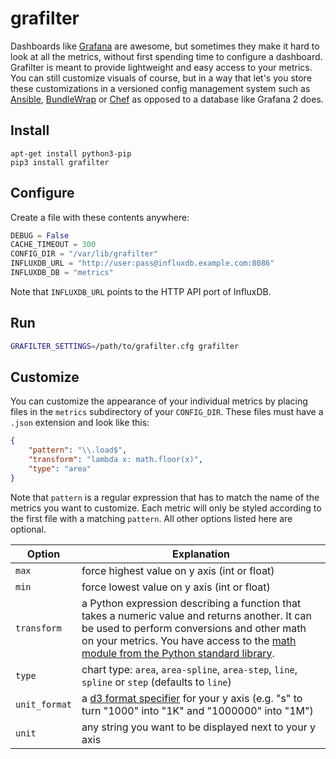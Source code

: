 grafilter
=========

Dashboards like [Grafana](http://grafana.org) are awesome, but sometimes they make it hard to look at all the metrics, without first spending time to configure a dashboard. Grafilter is meant to provide lightweight and easy access to your metrics. You can still customize visuals of course, but in a way that let's you store these customizations in a versioned config management system such as [Ansible](http://www.ansible.com), [BundleWrap](http://bundlewrap.org) or [Chef](https://www.chef.io/chef/) as opposed to a database like Grafana 2 does.

Install
-------

```
apt-get install python3-pip
pip3 install grafilter
```

Configure
---------

Create a file with these contents anywhere:

```python
DEBUG = False
CACHE_TIMEOUT = 300
CONFIG_DIR = "/var/lib/grafilter"
INFLUXDB_URL = "http://user:pass@influxdb.example.com:8086"
INFLUXDB_DB = "metrics"
```

Note that `INFLUXDB_URL` points to the HTTP API port of InfluxDB.

Run
---

```sh
GRAFILTER_SETTINGS=/path/to/grafilter.cfg grafilter
```

Customize
---------

You can customize the appearance of your individual metrics by placing files in the `metrics` subdirectory of your `CONFIG_DIR`. These files must have a `.json` extension and look like this:

```json
{
	"pattern": "\\.load$",
	"transform": "lambda x: math.floor(x)",
	"type": "area"
}
```

Note that `pattern` is a regular expression that has to match the name of the metrics you want to customize. Each metric will only be styled according to the first file with a matching `pattern`. All other options listed here are optional.

Option | Explanation
-------|------------
`max` | force highest value on y axis (int or float)
`min` | force lowest value on y axis (int or float)
`transform` | a Python expression describing a function that takes a numeric value and returns another. It can be used to perform conversions and other math on your metrics. You have access to the [math module from the Python standard library](https://docs.python.org/3/library/math.html).
`type` | chart type: `area`, `area-spline`, `area-step`, `line`, `spline` or `step` (defaults to `line`)
`unit_format` | a [d3 format specifier](https://github.com/mbostock/d3/wiki/Formatting#d3_format) for your y axis (e.g. "s" to turn "1000" into "1K" and "1000000" into "1M")
`unit` | any string you want to be displayed next to your y axis
